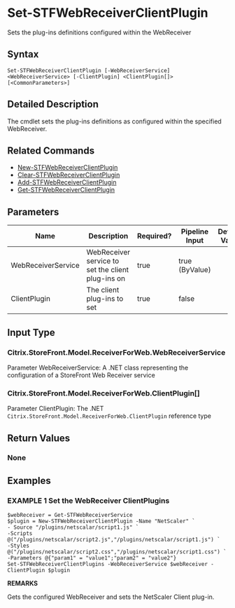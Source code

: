 ﻿# Set-STFWebReceiverClientPlugin

Sets the plug-ins definitions configured within the WebReceiver

## Syntax

```
Set-STFWebReceiverClientPlugin [-WebReceiverService] <WebReceiverService> [-ClientPlugin] <ClientPlugin[]> [<CommonParameters>]
```

## Detailed Description

The cmdlet sets the plug-ins definitions as configured within the specified WebReceiver.

## Related Commands

* [New-STFWebReceiverClientPlugin](./New-STFWebReceiverClientPlugin)
* [Clear-STFWebReceiverClientPlugin](./Clear-STFWebReceiverClientPlugin)
* [Add-STFWebReceiverClientPlugin](./Add-STFWebReceiverClientPlugin)
* [Get-STFWebReceiverClientPlugin](./Get-STFWebReceiverClientPlugin)

## Parameters

| Name   | Description | Required? | Pipeline Input | Default Value |
| --- | --- | --- | --- | --- |
|WebReceiverService|WebReceiver service to set the client plug-ins on|true|true (ByValue)| |
|ClientPlugin|The client plug-ins to set|true|false| |

## Input Type

### Citrix.StoreFront.Model.ReceiverForWeb.WebReceiverService

Parameter WebReceiverService: A .NET class representing the configuration of a StoreFront Web Receiver service

### Citrix.StoreFront.Model.ReceiverForWeb.ClientPlugin[]

Parameter ClientPlugin: The .NET `Citrix.StoreFront.Model.ReceiverForWeb.ClientPlugin` reference type

## Return Values

### None

## Examples

### EXAMPLE 1 Set the WebReceiver ClientPlugins

```
$webReceiver = Get-STFWebReceiverService
$plugin = New-STFWebReceiverClientPlugin -Name "NetScaler" `
- Source "/plugins/netscalar/script1.js" `
-Scripts @("/plugins/netscalar/script2.js","/plugins/netscalar/script1.js") `
-Styles @("/plugins/netscalar/script2.css","/plugins/netscalar/script1.css") `
-Parameters @{"param1" = "value1";"param2" = "value2"}
Set-STFWebReceiverClientPlugins -WebReceiverService $webReceiver -ClientPlugin $plugin
```

**REMARKS**

Gets the configured WebReceiver and sets the NetScaler Client plug-in.
